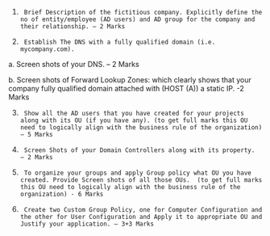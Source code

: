 1)      Brief Description of the fictitious company. Explicitly define the no of entity/employee (AD users) and AD group for the company and their relationship. – 2 Marks

2)      Establish The DNS with a fully qualified domain (i.e. mycompany.com).

a.       Screen shots of your DNS. – 2 Marks

b.       Screen shots of Forward Lookup Zones: which clearly shows that your company fully qualified domain attached with (HOST (A)) a static IP. -2 Marks

3)      Show all the AD users that you have created for your projects along with its OU (if you have any). (to get full marks this OU need to logically align with the business rule of the organization)  – 5 Marks

4)      Screen Shots of your Domain Controllers along with its property.  – 2 Marks

5)      To organize your groups and apply Group policy what OU you have created. Provide Screen shots of all those OUs.  (to get full marks this OU need to logically align with the business rule of the organization) - 6 Marks

6)      Create two Custom Group Policy, one for Computer Configuration and the other for User Configuration and Apply it to appropriate OU and Justify your application. – 3+3 Marks


